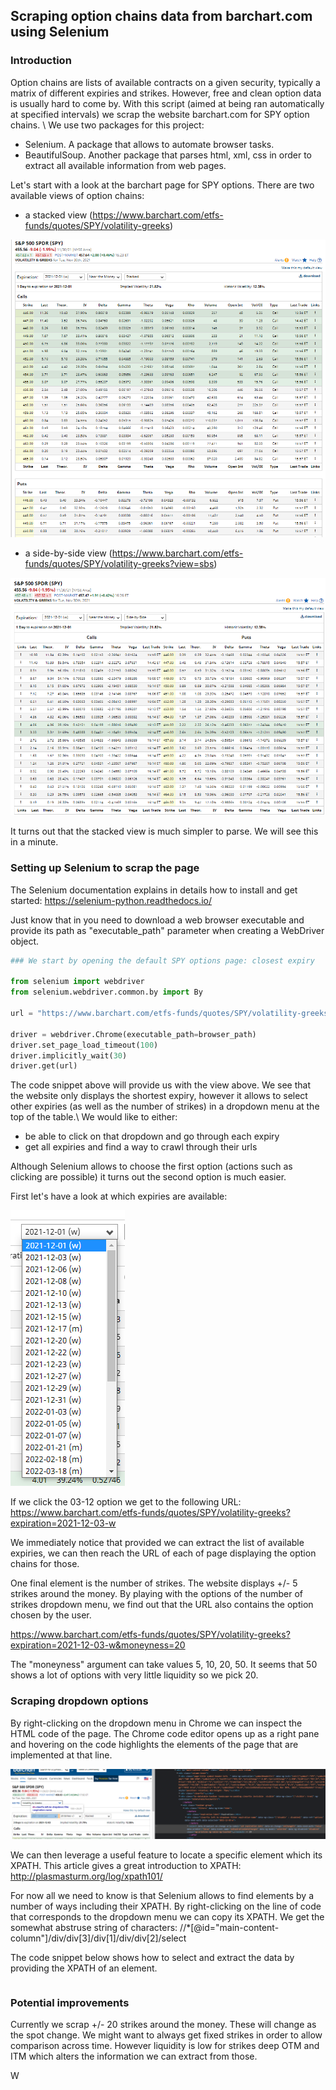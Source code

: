 ## Scraping option chains data from barchart.com using Selenium

### Introduction 

Option chains are lists of available contracts on a given security, typically a matrix of different expiries and strikes. However, free and clean option data is usually hard to come by. With this script (aimed at being ran automatically at specified intervals) we scrap the website barchart.com for SPY option chains. \\
We use two packages for this project:
- Selenium. A package that allows to automate browser tasks.
- BeautifulSoup. Another package that parses html, xml, css in order to extract all available information from web pages.

Let's start with a look at the barchart page for SPY options. There are two available views of option chains:

- a stacked view (https://www.barchart.com/etfs-funds/quotes/SPY/volatility-greeks)

![alt text](https://github.com/pmnry/BarchartSelenium/blob/master/stacked_view.png?raw=true)




- a side-by-side view (https://www.barchart.com/etfs-funds/quotes/SPY/volatility-greeks?view=sbs)

![alt text](https://github.com/pmnry/BarchartSelenium/blob/master/sidebyside.png?raw=true)

It turns out that the stacked view is much simpler to parse. We will see this in a minute.

### Setting up Selenium to scrap the page

The Selenium documentation explains in details how to install and get started: https://selenium-python.readthedocs.io/

Just know that in you need to download a web browser executable and provide its path as "executable_path" parameter when creating a WebDriver object.


```python
### We start by opening the default SPY options page: closest expiry

from selenium import webdriver
from selenium.webdriver.common.by import By

url = "https://www.barchart.com/etfs-funds/quotes/SPY/volatility-greeks"

driver = webdriver.Chrome(executable_path=browser_path)
driver.set_page_load_timeout(100)
driver.implicitly_wait(30)
driver.get(url)
```

The code snippet above will provide us with the view above. We see that the website only displays the shortest expiry, however it allows to select other expiries (as well as the number of strikes) in a dropdown menu at the top of the table.\\
We would like to either:
- be able to click on that dropdown and go through each expiry
- get all expiries and find a way to crawl through their urls

Although Selenium allows to choose the first option (actions such as clicking are possible) it turns out the second option is much easier.

First let's have a look at which expiries are available:

![alt text](https://github.com/pmnry/BarchartSelenium/blob/master/dropdown.png?raw=true)

If we click the 03-12 option we get to the following URL: https://www.barchart.com/etfs-funds/quotes/SPY/volatility-greeks?expiration=2021-12-03-w

We immediately notice that provided we can extract the list of available expiries, we can then reach the URL of each of page displaying the option chains for those.

One final element is the number of strikes. The website displays +/- 5 strikes around the money. By playing with the options of the number of strikes dropdown menu, we find out that the URL also contains the option chosen by the user.

https://www.barchart.com/etfs-funds/quotes/SPY/volatility-greeks?expiration=2021-12-03-w&moneyness=20

The "moneyness" argument can take values 5, 10, 20, 50. It seems that 50 shows a lot of options with very little liquidity so we pick 20.

### Scraping dropdown options

By right-clicking on the dropdown menu in Chrome we can inspect the HTML code of the page. The Chrome code editor opens up as a right pane and hovering on the code highlights the elements of the page that are implemented at that line.

![alt text](https://github.com/pmnry/BarchartSelenium/blob/master/inspect_dropdown.png?raw=true)

We can then leverage a useful feature to locate a specific element which its XPATH. This article gives a great introduction to XPATH: http://plasmasturm.org/log/xpath101/ 

For now all we need to know is that Selenium allows to find elements by a number of ways including their XPATH. By right-clicking on the line of code that corresponds to the dropdown menu we can copy its XPATH. We get the somewhat abstruse string of characters: //*[@id="main-content-column"]/div/div[3]/div[1]/div/div[2]/select

The code snippet below shows how to select and extract the data by providing the XPATH of an element.


```python

```

### Potential improvements

Currently we scrap +/- 20 strikes around the money. These will change as the spot change. We might want to always get fixed strikes in order to allow comparison across time. However liquidity is low for strikes deep OTM and ITM which alters the information we can extract from those.

W
